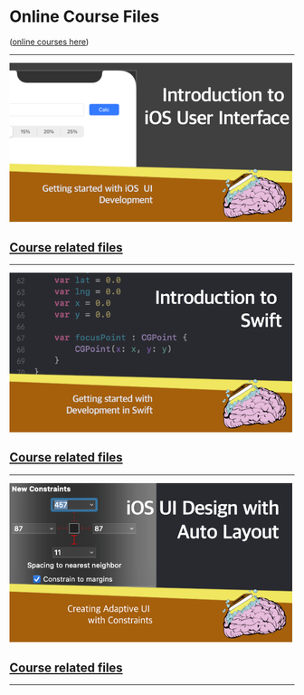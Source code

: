# Online Course Files

([online courses here](https://amzn.to/3p0yrZk))
<hr/>

<img src="https://raw.githubusercontent.com/bearc0025/onlineCourses/main/IntroiOSUI/icon.png" alt="iOS UI" style="width:500px;"/>

## [Course related files](https://github.com/bearc0025/onlineCourses/tree/main/IntroiOSUI)

<hr/>

<img src="https://raw.githubusercontent.com/bearc0025/onlineCourses/main/IntroToSwift/icon.png" alt="iOS Swift" style="width:500px;"/>

## [Course related files](https://github.com/bearc0025/onlineCourses/tree/main/IntroToSwift)

<hr/>

<img src="https://raw.githubusercontent.com/bearc0025/onlineCourses/main/icon.png" alt="iOS UI with Auto Layout" style="width:500px;"/>

## [Course related files](https://github.com/bearc0025/onlineCourses/tree/main/UIAutoLayout)

<hr/>

<!-- 

<img src="https://raw.githubusercontent.com/bearc0025/onlineCourses/main/IntroToSwift/icon.png" alt="iOS Swift" style="width:500px;"/>
## [Course related files](https://github.com/bearc0025/onlineCourses/tree/main/IntroToSwift)
<hr/>

-->
